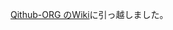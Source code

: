 [Qithub-ORG のWiki](https://github.com/Qithub-BOT/Qithub-ORG/wiki/HomeQithub-%E8%A8%AD%E5%AE%9A%E8%B3%87%E6%96%99%E9%9B%86)に引っ越しました。
